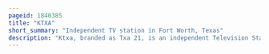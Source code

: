 ```yaml
---
pageid: 1840385
title: "KTXA"
short_summary: "Independent TV station in Fort Worth, Texas"
description: "Ktxa, branded as Txa 21, is an independent Television Station in Fort Worth, Texas, United States, serving the Dallas–Fort Worth Metroplex. It is owned by the Cbs News and Stations Group Alongside Fort worth–based Cbs Station Ktvt. Both Stations have primary Studio Facilities on Bridge Street East of Downtown Fort Worth and Advertising Sales Offices at Cbs Tower on north central Expressway in Dallas. The Transmitter is at Cedar Hill Texas."
---
```

